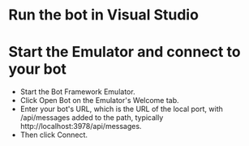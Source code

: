 # Run the bot in Visual Studio
# Start the Emulator and connect to your bot
  - Start the Bot Framework Emulator.
  - Click Open Bot on the Emulator's Welcome tab.
  - Enter your bot's URL, which is the URL of the local port, with /api/messages added to the path, typically http://localhost:3978/api/messages.
  - Then click Connect.

